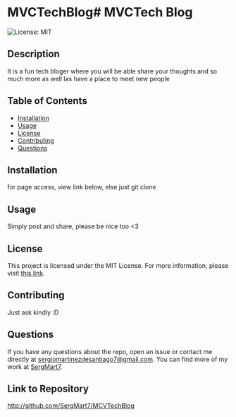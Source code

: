 # MVCTechBlog# MVCTech Blog

![License: MIT](https://img.shields.io/badge/License-MIT-yellow.svg)

## Description

It is a fun tech bloger where you will be able share your thoughts and so much more as well las have a place to  meet new people

## Table of Contents

- [Installation](#installation)
- [Usage](#usage)
- [License](#license)
- [Contributing](#contributing)
- [Questions](#questions)

## Installation

for page access, view link below, else just git clone

## Usage

Simply post and share, please be nice too <3

## License

This project is licensed under the MIT License. For more information, please visit [this link](https://opensource.org/licenses/MIT).

## Contributing

Just ask kindly :D

## Questions

If you have any questions about the repo, open an issue or contact me directly at sergiomartinezdesantiago7@gmail.com. You can find more of my work at [SergMart7](https://github.com/SergMart7).

## Link to Repository

http://github.com/SergMart7/MCVTechBlog


